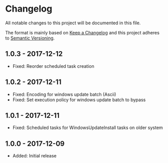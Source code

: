 # Changelog

All notable changes to this project will be documented in this file.

The format is mainly based on [Keep a Changelog](http://keepachangelog.com/)
and this project adheres to [Semantic Versioning](http://semver.org/).


## 1.0.3 - 2017-12-12

* Fixed: Reorder scheduled task creation


## 1.0.2 - 2017-12-11

* Fixed: Encoding for windows update batch (Ascii)
* Fixed: Set execution policy for windows update batch to bypass


## 1.0.1 - 2017-12-11

* Fixed: Scheduled tasks for WindowsUpdateInstall tasks on older system


## 1.0.0 - 2017-12-09

* Added: Initial release
